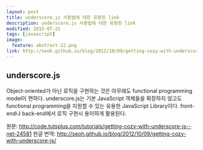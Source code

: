 ```yaml
---
layout: post
title: underscore.js 사용법에 대한 유용한 link
description: underscore.js 사용법에 대한 유용한 link
modified: 2015-07-21
tags: [javascript]
image:
  feature: abstract-22.png
link: http://seoh.github.io/blog/2012/10/09/getting-cozy-with-underscore-js/
---
```


## underscore.js 
Object-oriented가 아닌 로직을 구현하는 것은 아무래도 functional programming model이 편하다. underscore.js는 기본 JavaScript 객체들을 확장하지 않고도 functional programming을 지원할 수 있는 유용한 JavaScript Library이다. 
front-end나 back-end에서 로직 구현시 용이하게 활용된다. 

원문: http://code.tutsplus.com/tutorials/getting-cozy-with-underscore-js--net-24581
한글 번역: http://seoh.github.io/blog/2012/10/09/getting-cozy-with-underscore-js/

 

